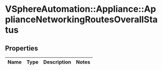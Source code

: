 # VSphereAutomation::Appliance::ApplianceNetworkingRoutesOverallStatus

## Properties
Name | Type | Description | Notes
------------ | ------------- | ------------- | -------------


